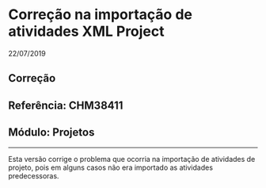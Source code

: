 # Correção na importação de atividades XML Project
22/07/2019
## Correção
## Referência: CHM38411
## Módulo: Projetos
***

Esta versão corrige o problema que ocorria na importação de atividades de projeto, pois em alguns casos não era importado as atividades predecessoras.